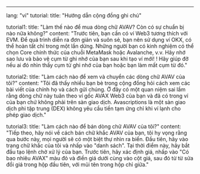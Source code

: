 ---
lang: "vi"
tutorial:
  title: "Hướng dẫn cộng đồng ghi chú"

tutorial1:
  title: "Làm thế nào để mua dòng chữ AVAV? Còn có sự chuẩn bị nào nữa không?"
  content: "Trước tiên, bạn cần có ví Web3 tương thích với EVM. Để quá trình diễn ra đơn giản và suôn sẻ, bạn nên sử dụng ví OKX, có thể hoàn tất chỉ trong một lần dừng. Những người bạn có kinh nghiệm có thể chọn Core chính thức của chuỗi MetaMask hoặc Avalanche, v.v. Hãy nhớ sao lưu và bảo vệ cụm từ ghi nhớ của bạn sau khi tạo ví mới! ! Hãy giúp đỡ nếu ai đó nhìn thấy cụm từ ghi nhớ của bạn hoặc bạn làm mất cụm từ đó."

tutorial2:
  title: "Làm cách nào để xem và chuyển các dòng chữ AVAV của tôi?"
  content: "Tôi đã thấy nhiều bạn bè trong cộng đồng hỏi cách xem các bài viết của chính họ và cách gửi chúng. Ở đây có một quan niệm sai lầm rằng dòng chữ này tuân theo ví gốc AVAX Web3 của bạn và đã có trong ví của bạn chứ không phải trên sàn giao dịch. Avascriptions là một sàn giao dịch phi tập trung (DEX) không yêu cầu tiền tạm ứng chỉ khi ví lạnh cho phép giao dịch."


tutorial3:
  title: "Làm cách nào để bán dòng chữ AVAV của tôi?"
  content: "Tiếp theo, hãy nói về cách bán chữ khắc AVAV của bạn, tôi hy vọng rằng qua bước này, mọi người sẽ có một biệt thự nhìn ra biển. Đầu tiên, hãy vào trang chữ khắc của tôi và nhấp vào &quot;danh sách&quot;. Tại thời điểm này, hãy bắt đầu tạo lệnh chờ xử lý của bạn. Trước tiên, hãy xác định giá, nhấp vào &quot;Có bao nhiêu AVAX&quot; màu đỏ và điền giá dưới cùng vào cột giá, sau đó từ từ sửa đổi giá trong hộp đầu tiên, với mũi tên trong hộp chỉ giữa."
